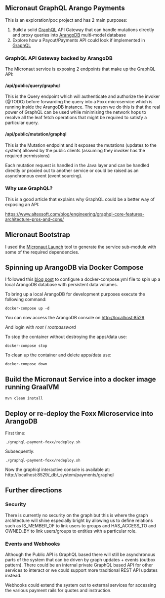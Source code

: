 ## Micronaut GraphQL Arango Payments

This is an exploration/poc project and has 2 main purposes:

1) Build a solid [GraphQL](https://graphql.org) API Gateway that can handle mutations directly and proxy queries into [ArangoDB](https://www.arangodb.com) multi-model database
2) Explore how a Payout/Payments API could look if implemented in [GraphQL](https://graphql.org)

### GraphQL API Gateway backed by ArangoDB

The Micronaut service is exposing 2 endpoints that make up the GraphQL API:

#### /api/public/query/graphql

This is the Query endpoint which will authenticate and authorize the invoker (@TODO) before 
forwarding the query into a Foxx microservice which is running inside the ArangoDB instance.
The reason we do this is that the real power of GraphQL can be used while minimising the
network hops to resolve all the leaf fetch operations that might be required to satisfy a
particular query.

#### /api/public/mutation/graphql

This is the Mutation endpoint and it exposes the mutations (updates to the system) allowed by 
the public clients (assuming they invoker has the required permissions)

Each mutation request is handled in the Java layer and can be handled directly
or proxied out to another service or could be raised as an asynchronous event (event sourcing).

### Why use GraphQL?
This is a good article that explains why GraphQL could be a better way of exposing an API:

https://www.altexsoft.com/blog/engineering/graphql-core-features-architecture-pros-and-cons/


## Micronaut Bootstrap
I used the [Micronaut Launch](https://micronaut.io/launch/) tool to generate the 
service sub-module with some of the required dependencies.

## Spinning up ArangoDB via Docker Compose
I followed this [blog post](https://dev.to/sonyarianto/how-to-spin-arangodb-server-with-docker-and-docker-compose-3c00)
to configure a docker-compose.yml file to spin up a local ArangoDB database with persistent data volumes.

To bring up a local ArangoDB for development purposes execute the following command:

    docker-compose up -d
    
You can now access the ArangoDB console on [http://localhost:8529](http://localhost:8529)

And login with *root* / *rootpassword*

To stop the container without destroying the apps/data use:

    docker-compose stop
    
To clean up the container and delete apps/data use:

    docker-compose down
    
## Build the Micronaut Service into a docker image running GraalVM

    mvn clean install
    
## Deploy or re-deploy the Foxx Microservice into ArangoDB

First time:

    ./graphql-payment-foxx/redeploy.sh
    
Subsequently:

    ./graphql-payment-foxx/redeploy.sh
    
Now the graphiql interactive console is available at: http://localhost:8529/_db/_system/payments/graphql
    


## Further directions


### Security
There is currently no security on the graph but this is where the graph 
architecture will shine especially bright by allowing us to define 
relations such as IS_MEMBER_OF to link users to groups and HAS_ACCESS_TO 
and OWNED_BY to link users/groups to entities with a particular role.

### Events and Webhooks
Although the Public API is GraphQL based there will still be asynchronous parts of the
system that can be driven by graph updates + events (outbox pattern).
There could be an internal private GraphQL based API for other services to
interact or we could support more traditional REST API updates instead.

Webhooks could extend the system out to external services for accessing the
various payment rails for quotes and instruction.
        

